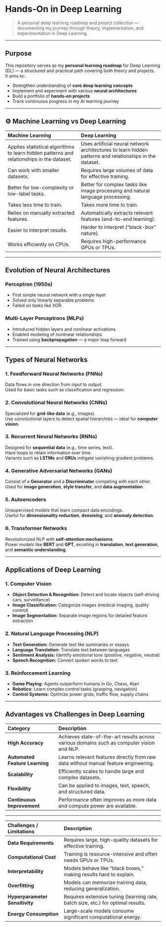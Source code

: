 #  Hands-On in Deep Learning

> A personal deep learning roadmap and project collection — documenting my journey through theory, implementation, and experimentation in Deep Learning.

---

## Purpose

This repository serves as my **personal learning roadmap** for Deep Learning (DL) — a structured and practical path covering both theory and projects.  
It aims to:
- Strengthen understanding of **core deep learning concepts**
- Implement and experiment with various **neural architectures**
- Build a portfolio of **hands-on projects**
- Track continuous progress in my AI learning journey

---

## ⚙️ Machine Learning vs Deep Learning

| Machine Learning | Deep Learning |
|:--|:--|
| Applies statistical algorithms to learn hidden patterns and relationships in the dataset. | Uses artificial neural network architectures to learn hidden patterns and relationships in the dataset. |
| Can work with smaller datasets. | Requires large volumes of data for effective training. |
| Better for low-complexity or low-label tasks. | Better for complex tasks like image processing and natural language processing. |
| Takes less time to train. | Takes more time to train. |
| Relies on manually extracted features. | Automatically extracts relevant features (end-to-end learning). |
| Easier to interpret results. | Harder to interpret (“black-box” nature). |
| Works efficiently on CPUs. | Requires high-performance GPUs or TPUs. |

---

## Evolution of Neural Architectures

### **Perceptron (1950s)**
- First simple neural network with a single layer  
- Solved only linearly separable problems  
- Failed on tasks like XOR  

### **Multi-Layer Perceptrons (MLPs)**
- Introduced hidden layers and nonlinear activations  
- Enabled modeling of nonlinear relationships  
- Trained using **backpropagation** — a major leap forward  

---

##  Types of Neural Networks

### **1. Feedforward Neural Networks (FNNs)**
Data flows in one direction from input to output.  
Used for basic tasks such as classification and regression.

### **2. Convolutional Neural Networks (CNNs)**
Specialized for **grid-like data** (e.g., images).  
Use convolutional layers to detect spatial hierarchies — ideal for **computer vision**.

### **3. Recurrent Neural Networks (RNNs)**
Designed for **sequential data** (e.g., time series, text).  
Have loops to retain information over time.  
Variants such as **LSTMs** and **GRUs** mitigate vanishing gradient problems.

### **4. Generative Adversarial Networks (GANs)**
Consist of a **Generator** and a **Discriminator** competing with each other.  
Used for **image generation**, **style transfer**, and **data augmentation**.

### **5. Autoencoders**
Unsupervised models that learn compact data encodings.  
Useful for **dimensionality reduction**, **denoising**, and **anomaly detection**.

### **6. Transformer Networks**
Revolutionized NLP with **self-attention mechanisms**.  
Power models like **BERT** and **GPT**, excelling in **translation**, **text generation**, and **semantic understanding**.

---

##  Applications of Deep Learning

### **1. Computer Vision**
- **Object Detection & Recognition:** Detect and locate objects (self-driving cars, surveillance)  
- **Image Classification:** Categorize images (medical imaging, quality control)  
- **Image Segmentation:** Separate image regions for detailed feature extraction  

### **2. Natural Language Processing (NLP)**
- **Text Generation:** Generate text like summaries or essays  
- **Language Translation:** Translate text between languages  
- **Sentiment Analysis:** Identify emotional tone (positive, negative, neutral)  
- **Speech Recognition:** Convert spoken words to text  

### **3. Reinforcement Learning**
- **Game Playing:** Agents outperform humans in Go, Chess, Atari  
- **Robotics:** Learn complex control tasks (grasping, navigation)  
- **Control Systems:** Optimize power grids, traffic flow, supply chains  

---

## Advantages vs Challenges in Deep Learning

| **Category** | **Description** |
|:--|:--|
| **High Accuracy** | Achieves state-of-the-art results across various domains such as computer vision and NLP. |
| **Automated Feature Learning** | Learns relevant features directly from raw data without manual feature engineering. |
| **Scalability** | Efficiently scales to handle large and complex datasets. |
| **Flexibility** | Can be applied to images, text, speech, and structured data. |
| **Continuous Improvement** | Performance often improves as more data and compute power are available. |

---

| **Challenges / Limitations** | **Description** |
|:--|:--|
| **Data Requirements** | Requires large, high-quality datasets for effective training. |
| **Computational Cost** | Training is resource-intensive and often needs GPUs or TPUs. |
| **Interpretability** | Models behave like “black boxes,” making results hard to explain. |
| **Overfitting** | Models can memorize training data, reducing generalization. |
| **Hyperparameter Sensitivity** | Requires extensive tuning (learning rate, batch size, etc.) for optimal results. |
| **Energy Consumption** | Large-scale models consume significant computational energy. |




